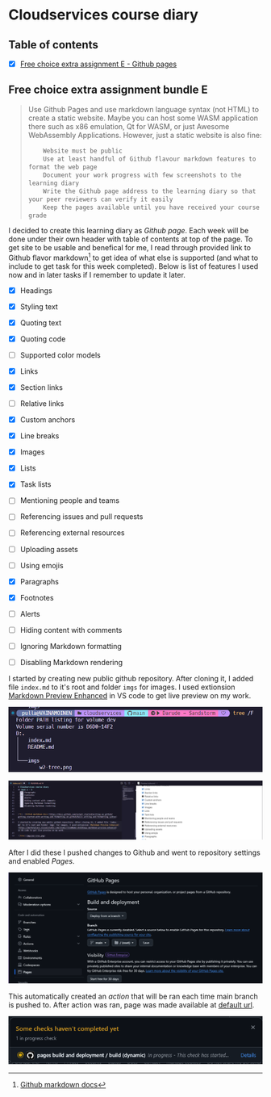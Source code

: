 # Cloudservices course diary

## Table of contents

- [x] [Free choice extra assignment E - Github pages](#week-2---e) 

## Free choice extra assignment bundle E

> 
> Use Github Pages and use markdown language syntax (not HTML) to create a static website. Maybe you can host some WASM application there such as x86 emulation, Qt for WASM, or just Awesome WebAssembly Applications. However, just a static website is also fine:
> 
>         Website must be public
>         Use at least handful of Github flavour markdown features to format the web page
>         Document your work progress with few screenshots to the learning diary
>         Write the Github page address to the learning diary so that your peer reviewers can verify it easily
>         Keep the pages available until you have received your course grade

I decided to create this learning diary as _Github page_. Each week will be done under their own header with table of contents at top of the page. To get site to be usable and benefical for me, I read through provided link to Github flavor markdown[^1] to get idea of what else is supported (and what to include to get task for this week completed). Below is list of features I used now and in later tasks if I remember to update it later.

- [x] Headings
- [x] Styling text
- [x] Quoting text
- [x] Quoting code
- [ ] Supported color models
- [x] Links
- [x] Section links
- [ ] Relative links
- [x] Custom anchors
- [x] Line breaks
- [x] Images
- [x] Lists
- [x] Task lists
- [ ] Mentioning people and teams
- [ ] Referencing issues and pull requests
- [ ] Referencing external resources
- [ ] Uploading assets
- [ ] Using emojis
- [x] Paragraphs
- [x] Footnotes
- [ ] Alerts
- [ ] Hiding content with comments
- [ ] Ignoring Markdown formatting
- [ ] Disabling Markdown rendering


[^1]: [Github markdown docs](https://docs.github.com/en/get-started/writing-on-github/getting-started-with-writing-and-formatting-on-github/basic-writing-and-formatting-syntax)

I started by creating new public github repository. After cloning it, I added file `index.md` to it's root and folder `imgs` for images. I used extionsion [Markdown Preview Enhanced](https://marketplace.visualstudio.com/items/?itemName=shd101wyy.markdown-preview-enhanced) in VS code to get live preview on my work.

![tree](imgs/w2-tree.png)

![preview](imgs/w2-preview.png)

After I did these I pushed changes to Github and went to repository settings and enabled _Pages_.

![settings](imgs/w2-settings.png)

This automatically created an _action_ that will be ran each time main branch is pushed to. After action was ran, page was made available at [default url](https://aperamaki.github.io/cloudservices/).

![action pending](imgs/w2-action.png)